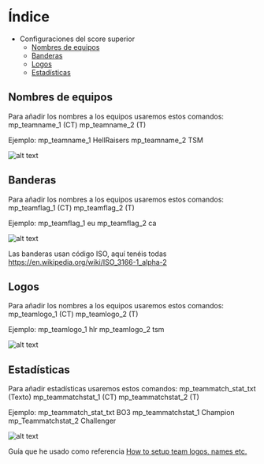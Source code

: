 # Índice
- Configuraciones del score superior
   - [Nombres de equipos](#-Nombres-de-equipos)
   - [Banderas](#Banderas)
   - [Logos](#Logos)
   - [Estadísticas](#Estadísticas)
   
## Nombres de equipos

Para añadir los nombres a los equipos usaremos estos comandos:
mp_teamname_1 (CT)
mp_teamname_2 (T)

Ejemplo:
mp_teamname_1 HellRaisers
mp_teamname_2 TSM

![alt text](https://steamuserimages-a.akamaihd.net/ugc/222193264455381333/3EDD3437FF3EB6346082EA02CEDB26C0257E4775/ "CS")

## Banderas

Para añadir los nombres a los equipos usaremos estos comandos:
mp_teamflag_1 (CT)
mp_teamflag_2 (T)

Ejemplo:
mp_teamflag_1 eu
mp_teamflag_2 ca

![alt text](https://steamuserimages-a.akamaihd.net/ugc/222193264455572323/7F4123F86C755C41FB9775A7F89E1F4376FF3DA6/ "CS")

Las banderas usan código ISO, aquí tenéis todas https://en.wikipedia.org/wiki/ISO_3166-1_alpha-2

## Logos

Para añadir los nombres a los equipos usaremos estos comandos:
mp_teamlogo_1 (CT)
mp_teamlogo_2 (T)

Ejemplo:
mp_teamlogo_1 hlr
mp_teamlogo_2 tsm

![alt text](https://steamuserimages-a.akamaihd.net/ugc/222193264455678340/EE31706B8162AD90553CC50E3DE93144F1CEC80C/ "CS")

## Estadísticas

Para añadir estadísticas usaremos estos comandos:
mp_teammatch_stat_txt (Texto)
mp_teammatchstat_1 (CT)
mp_teammatchstat_2 (T)

Ejemplo:
mp_teammatch_stat_txt BO3
mp_teammatchstat_1 Champion
mp_Teammatchstat_2 Challenger

![alt text](https://steamuserimages-a.akamaihd.net/ugc/222193264457345839/105BFD1CD1C0A2806737297BA58E1F4AFB15E2A3/ "CS")

Guía que he usado como referencia [How to setup team logos, names etc.](https://steamcommunity.com/sharedfiles/filedetails/?id=788257116)
